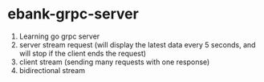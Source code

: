 # ebank-grpc-server

1. Learning go grpc server
2. server stream request (will display the latest data every 5 seconds, and will stop if the client ends the request)
3. client stream (sending many requests with one response)
4. bidirectional stream
